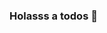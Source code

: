 ### Holasss a todos 👋

<!--
**tecnoshe/tecnoshe** is a ✨ _special_ ✨ repository because its `README.md` (this file) appears on your GitHub profile.

Here are some ideas to get you started:

- 🔭 Estoy trabajando en desarrollar aplicaciones y sitios web
- 🌱 Estoy aprendiendo el desarrollo de aplicaciones y sitios web
- 🤔 Busco ayuda con HTML
- 💬 Preguntame acerca de libros o MIT app intentor
- 😄 Pronombres: She / her
- ⚡ Dato curioso: He leido más de 50 libros en mi vida, y lei que cada libro te da 10 años de vida, asi que soy inmortal
-->
